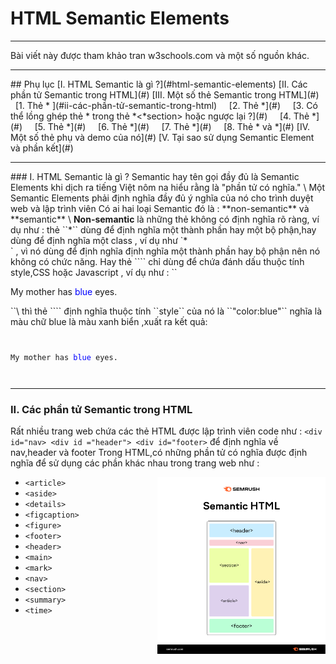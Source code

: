 # HTML Semantic Elements
<hr>
Bài viết này được tham khảo tran w3schools.com và một số nguồn khác.
<hr>
## Phụ lục
[I. HTML Semantic là gì ?](#html-semantic-elements)
[II. Các phần tử Semantic trong HTML](#)
[III. Một số thẻ Semantic trong HTML](#)
    &nbsp; &nbsp;  [1. Thẻ *<section*> ](#ii-các-phần-tử-semantic-trong-html) 
    &nbsp; &nbsp;   [2. Thẻ *<article*>](#)
    &nbsp; &nbsp;   [3. Có thể lồng ghép thẻ *<article*> trong thẻ *<*section> hoặc ngược lại ?](#)
    &nbsp; &nbsp;   [4. Thẻ *<header*>](#)
    &nbsp; &nbsp;   [5. Thẻ *<footer*>](#)
    &nbsp; &nbsp;   [6. Thẻ *<nav*>](#)
    &nbsp; &nbsp;   [7. Thẻ *<aside*>](#)
    &nbsp; &nbsp;   [8. Thẻ *<figure*> và *<figcation*>](#)
[IV. Một số thẻ phụ và demo của nó](#)
[V. Tại sao sử dụng Semantic Element và phần kết](#)

<hr>
### I. HTML Semantic là gì ?
Semantic hay tên gọi đầy đủ là Semantic Elements khi dịch ra tiếng Việt nôm na hiểu rằng là "phần tử có nghĩa."
\
Một Semantic Elements phải định nghĩa đầy đủ ý nghĩa của nó cho trình duyệt web và lập trình viên
Có ai hai loại Semantic đó là : **non-semantic** và **semantic**
\
<b>Non-semantic</b> là những thẻ không có định nghĩa rõ ràng, ví dụ như : thẻ  ``*<div*>`` dùng để định nghĩa một thành phần hay một bộ phận,hay dùng để định nghĩa một class , ví dụ như `*<div class="image"*>` , vì nó dùng để định nghĩa định nghĩa một thành phần hay bộ phận nên nó không có chức năng. Hay thẻ ``<span>`` chỉ dùng để chứa đánh dấu thuộc tính style,CSS hoặc Javascript , ví dụ như :
``<p>My mother has <span style="color:blue">blue</span> eyes.</p>``\
thì thẻ ``<span>`` định nghĩa thuộc tính ``style`` của nó là ``"color:blue"`` nghĩa là màu chữ blue là màu xanh biển ,xuất ra kết quả:
<pre>
    <code><p>My mother has <span style="color:blue">blue</span> eyes.</p></code>
</pre>

<hr>

### II. Các phần tử Semantic trong HTML
Rất nhiều trang web chứa các thẻ HTML được lập trình viên code như : ``<div id="nav> <div id ="header"> <div id="footer>`` để định nghĩa về nav,header và footer
Trong HTML,có những phần tử có nghĩa được định nghĩa để sử dụng các phần khác nhau trong trang web như :    
+ `<article>`<img src="semantic_HTML.png" alt="Semantic HTML" align="right" width ="56%"> 
+ `<aside>`
+ `<details>`
+ `<figcaption>`
+ `<figure>`
+ `<footer>`
+ `<header>`
+ `<main>`
+ `<mark>`
+ `<nav>`
+ `<section>`
+ `<summary>`
+ `<time>`







    